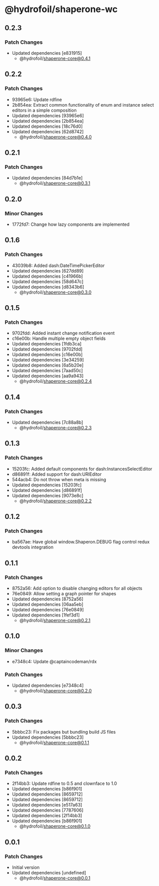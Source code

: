 # @hydrofoil/shaperone-wc

## 0.2.3

### Patch Changes

- Updated dependencies [e831915]
  - @hydrofoil/shaperone-core@0.4.1

## 0.2.2

### Patch Changes

- 93965e6: Update rdfine
- 2b854ea: Extract common functionality of enum and instance select editors in a simple composition
- Updated dependencies [93965e6]
- Updated dependencies [2b854ea]
- Updated dependencies [18c76d0]
- Updated dependencies [62d8742]
  - @hydrofoil/shaperone-core@0.4.0

## 0.2.1

### Patch Changes

- Updated dependencies [84d7b1e]
  - @hydrofoil/shaperone-core@0.3.1

## 0.2.0

### Minor Changes

- 1772fd7: Change how lazy components are implemented

## 0.1.6

### Patch Changes

- 43039b8: Added dash:DateTimePickerEditor
- Updated dependencies [627dd89]
- Updated dependencies [c41966b]
- Updated dependencies [58d647c]
- Updated dependencies [d8343b6]
  - @hydrofoil/shaperone-core@0.3.0

## 0.1.5

### Patch Changes

- 9702fdd: Added instant change notification event
- c16e00b: Handle multiple empty object fields
- Updated dependencies [1fdb3ca]
- Updated dependencies [9702fdd]
- Updated dependencies [c16e00b]
- Updated dependencies [3e34259]
- Updated dependencies [6a5b20e]
- Updated dependencies [7aad50c]
- Updated dependencies [aa9a943]
  - @hydrofoil/shaperone-core@0.2.4

## 0.1.4

### Patch Changes

- Updated dependencies [7c88a8b]
  - @hydrofoil/shaperone-core@0.2.3

## 0.1.3

### Patch Changes

- 15203fc: Added default components for dash:InstancesSelectEditor
- d86891f: Added support for dash:URIEditor
- 544acb4: Do not throw when meta is missing
- Updated dependencies [15203fc]
- Updated dependencies [d86891f]
- Updated dependencies [9073e8c]
  - @hydrofoil/shaperone-core@0.2.2

## 0.1.2

### Patch Changes

- ba567ae: Have global window.Shaperon.DEBUG flag control redux devtools integration

## 0.1.1

### Patch Changes

- 8752a56: Add option to disable changing editors for all objects
- 76e0849: Allow setting a graph pointer for shapes
- Updated dependencies [8752a56]
- Updated dependencies [06aa5eb]
- Updated dependencies [76e0849]
- Updated dependencies [1fef3d1]
  - @hydrofoil/shaperone-core@0.2.1

## 0.1.0

### Minor Changes

- e7348c4: Update @captaincodeman/rdx

### Patch Changes

- Updated dependencies [e7348c4]
  - @hydrofoil/shaperone-core@0.2.0

## 0.0.3

### Patch Changes

- 5bbbc23: Fix packages but bundling build JS files
- Updated dependencies [5bbbc23]
  - @hydrofoil/shaperone-core@0.1.1

## 0.0.2

### Patch Changes

- 2f14bb3: Update rdfine to 0.5 and clownface to 1.0
- Updated dependencies [b86f901]
- Updated dependencies [8659712]
- Updated dependencies [8659712]
- Updated dependencies [e517a63]
- Updated dependencies [7787606]
- Updated dependencies [2f14bb3]
- Updated dependencies [b86f901]
  - @hydrofoil/shaperone-core@0.1.0

## 0.0.1

### Patch Changes

- Initial version
- Updated dependencies [undefined]
  - @hydrofoil/shaperone-core@0.0.1
